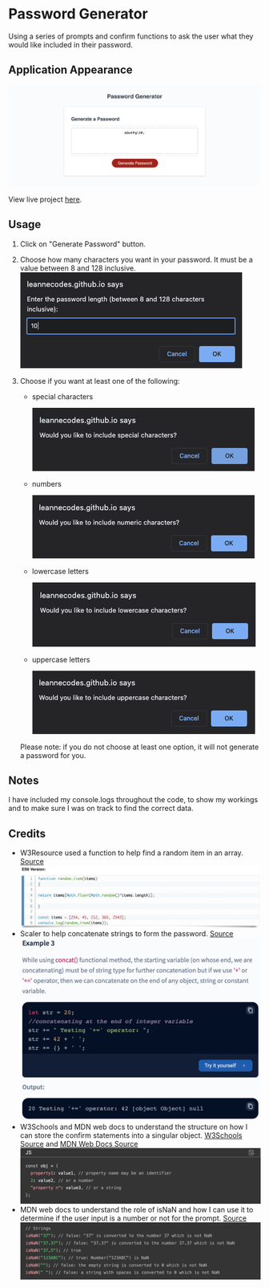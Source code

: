 # Password Generator

Using a series of prompts and confirm functions to ask the user what they would like included in their password.

## Application Appearance

![Password Generator](./assets/passwordGenerator.png)

View live project [here](https://leannecodes.github.io/password-generator/).

## Usage

1. Click on "Generate Password" button.
2. Choose how many characters you want in your password. It must be a value between 8 and 128 inclusive.
   ![Password Length](./assets/prompt1.png)
3. Choose if you want at least one of the following:
   - special characters
     
     ![Include special characters](./assets/confirm1.png)
   - numbers
     
     ![Include numbers](./assets/confirm2.png)
   - lowercase letters
     
     ![Include lowercase letters](./assets/confirm3.png)
   - uppercase letters
     
     ![Include uppercase letters](./assets/confirm4.png)

   Please note: if you do not choose at least one option, it will not generate a password for you.

## Notes
I have included my console.logs throughout the code, to show my workings and to make sure I was on track to find the correct data.

## Credits
- W3Resource used a function to help find a random item in an array. [Source](https://www.w3resource.com/javascript-exercises/javascript-array-exercise-35.php)
![Random item](./assets/randomItem.png)
- Scaler to help concatenate strings to form the password. [Source](https://www.scaler.com/topics/string-concatenation-javascript/)
![String Concatenation](./assets/stringConcatenation.png)
- W3Schools and MDN web docs to understand the structure on how I can store the confirm statements into a singular object. [W3Schools Source](https://www.w3schools.com/js/js_objects.asp#:~:text=Objects%20are%20variables%20too.,objects%20can%20contain%20many%20values.&text=The%20values%20are%20written%20as,objects%20with%20the%20const%20keyword) and [MDN Web Docs Source](https://developer.mozilla.org/en-US/docs/Web/JavaScript/Guide/Working_with_objects)
![Objects](./assets/object.png)
- MDN web docs to understand the role of isNaN and how I can use it to determine if the user input is a number or not for the prompt. [Source](https://developer.mozilla.org/en-US/docs/Web/JavaScript/Reference/Global_Objects/isNaN)
![isNaN](./assets/isNaN.png)